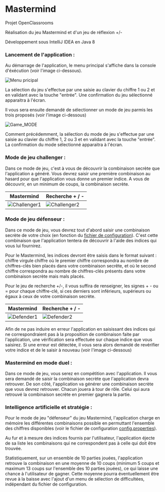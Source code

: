 # Mastermind 
Projet OpenClassrooms

Réalisation du jeu Mastermind et d'un jeu de réflexion +/-

Développement sous IntelliJ IDEA en Java 8



### Lancement de l'application :

Au démarrage de l'application, le menu principal s'affiche dans la console d'éxécution (voir l'image ci-dessous).

![Menu pricipal](https://img15.hostingpics.net/pics/678614Mastermindmenu.png)

La sélection du jeu s'effectue par une saisie au clavier du chiffre 1 ou 2 et en validant avec la touche "entrée". Une confirmation du jeu sélectionné apparaitra à l'écran.

Il vous sera ensuite demandé de sélectionner un mode de jeu parmis les trois proposés (voir l'image ci-dessous)

![Game_MODE](https://img15.hostingpics.net/pics/990166Mastermindmode.png)

Comment précédemment, la sélection du mode de jeu s'effectue par une saisie au clavier du chiffre 1, 2 ou 3 et en validant avec la touche "entrée". La confirmation du mode sélectionné apparaitra à l'écran.



### Mode de jeu challenger :

Dans ce mode de jeu, c'est à vous de découvrir la combinaison secrète que l'application a généré. Vous devrez saisir une première combinaison au hasard pour que l'application vous donne un premier indice. A vous de découvrir, en un minimum de coups, la combinaison secrète.

| Mastermind | Recherche + / - |
|------------|-----------------|
|![Challenger1](https://img15.hostingpics.net/pics/205380jeu1challenger.png)|![Challenger2](https://img15.hostingpics.net/pics/995840jeu2challenger.png)|



### Mode de jeu défenseur :

Dans ce mode de jeu, vous devrez tout d'abord saisir une combinaison secrète de votre choix (en fonction du [fichier de configuration](https://github.com/Kybox/Mastermind/blob/master/src/main/resources/config.properties)). C'est cette combinaison que l'application tentera de découvrir à l'aide des indices qui vous lui fournirez.

Pour le Mastermind, les indices devront être saisis dans le format suivant : chiffre virgule chiffre où le premier chiffre correspondra au nombre de chiffres-clés bien placés dans votre combinaison secrête, et où le second chiffre correspondra au nombre de chiffres-clés présents dans votre combinaison secrète mais mals placés.

Pour le jeu de recherche +/-, il vous suffira de renseigner, les signes + - ou = pour chaque chiffre-clé, si ces derniers sont inférieurs, supérieurs ou égaux à ceux de votre combinaison secrète.

| Mastermind | Recherche + / - |
|------------|-----------------|
|![Defender1](https://img15.hostingpics.net/pics/817525jeu1defender1.png)|![Defender2](https://img15.hostingpics.net/pics/800579jeu2defender1.png)|


Afin de ne pas induire en erreur l'application en saisissant des indices qui ne correspondraient pas à la proposition de combinaison faite par l'application, une vérification sera effectuée sur chaque indice que vous saisirez. Si une erreur est détectée, il vous sera alors demandé de revérifier votre indice et de le saisir à nouveau (voir l'image ci-dessous)



### Mastermind en mode duel :

Dans ce mode de jeu, vous serez en compétition avec l'application. Il vous sera demandé de saisir la combinaison secrète que l'application devra retrouver. De son côté, l'application va générer une combinaison secrète que vous devrez retrouver. Chacun jouera à tour de rôle. Celui qui aura retrouvé la combinaison secrète en premier gagnera la partie.
 


### Intelligence artificielle et stratégie :

Pour le mode de jeu "défenseur" du jeu Mastermind, l'application charge en mémoire les différentes combinaisons possible en permuttant l'ensemble des chiffres disponibles (voir le fichier de configuration [config.properties](https://github.com/Kybox/Mastermind/blob/master/src/main/resources/config.properties)).

Au fur et à mesure des indices fournis par l'utilisateur, l'application éjecte de sa liste les combinaisons qui ne correspondent pas à celle qui doit être trouvée.

Statistiquement, sur un ensemble de 10 parties jouées, l'application retrouve la combinaison en une moyenne de 10 coups (minimum 5 coups et maximum 13 coups sur l'ensemble des 10 parties jouées), ce qui laisse une chance à l'utilisateur de gagner. Cette moyenne pourra éventuellement être revue à la baisse avec l'ajout d'un menu de sélection de difficultées, indépendant du fichier de configuration.